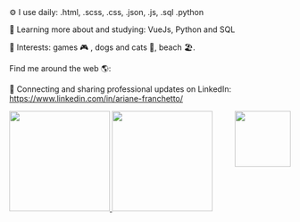 <div>
⚙️ I use daily: .html, .scss, .css, .json, .js, .sql .python
   
🌱 Learning more about and studying: VueJs, Python and SQL

💜 Interests: games 🎮 , dogs and cats 🐶, beach 🏖️.


Find me around the web 🌎:

   💼 Connecting and sharing professional updates on LinkedIn: https://www.linkedin.com/in/ariane-franchetto/

   </div>

<div>
   <img align="right" height="100" width"100"  border-radius:"50px"
        src="https://media.discordapp.net/attachments/725138972900327424/907456697679888384/picasion.com_e9058dd7f3206312753c9438c6038a10.gif">
  </div>

<div>
  <a href="https://github.com/ArianeFranchetto">
<img height="180em" src="https://github-readme-stats.vercel.app/api?username=ArianeFranchetto&show_icons=true&theme=onedark"/>
<img height="180em" src="https://github-readme-stats.vercel.app/api/top-langs/?username=ArianeFranchetto&layout=compact&langs_count=16&theme=onedark"/>
  
</div>


  
  
